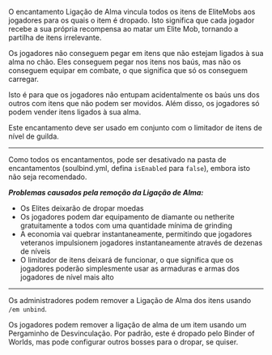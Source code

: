 O encantamento Ligação de Alma vincula todos os itens de EliteMobs aos jogadores para os quais o item é dropado. Isto significa que cada jogador recebe a sua própria recompensa ao matar um Elite Mob, tornando a partilha de itens irrelevante.

Os jogadores não conseguem pegar em itens que não estejam ligados à sua alma no chão. Eles conseguem pegar nos itens nos baús, mas não os conseguem equipar em combate, o que significa que só os conseguem carregar.

Isto é para que os jogadores não entupam acidentalmente os baús uns dos outros com itens que não podem ser movidos. Além disso, os jogadores só podem vender itens ligados à sua alma.

Este encantamento deve ser usado em conjunto com o limitador de itens de nível de guilda.

***

Como todos os encantamentos, pode ser desativado na pasta de encantamentos (soulbind.yml, defina `isEnabled` para `false`), embora isto não seja recomendado.

***Problemas causados pela remoção da Ligação de Alma:***
- Os Elites deixarão de dropar moedas
- Os jogadores podem dar equipamento de diamante ou netherite gratuitamente a todos com uma quantidade mínima de grinding
- A economia vai quebrar instantaneamente, permitindo que jogadores veteranos impulsionem jogadores instantaneamente através de dezenas de níveis
- O limitador de itens deixará de funcionar, o que significa que os jogadores poderão simplesmente usar as armaduras e armas dos jogadores de nível mais alto

***

Os administradores podem remover a Ligação de Alma dos itens usando `/em unbind`.

Os jogadores podem remover a ligação de alma de um item usando um Pergaminho de Desvinculação. Por padrão, este é dropado pelo Binder of Worlds, mas pode configurar outros bosses para o dropar, se quiser.
